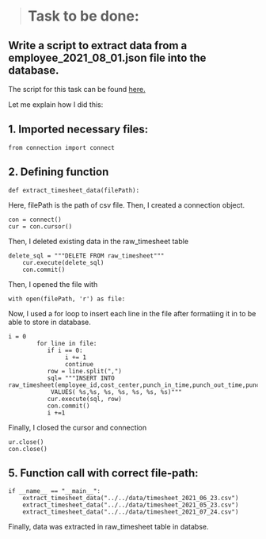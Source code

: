 > # Task to be done:
## Write a script to extract data from a employee_2021_08_01.json file into the database.

The script for this task can be found [here.](https://github.com/sanjeevbanmala/ETL/blob/master/Day2/src/pipeline/extract_timesheet_data.py)

Let me explain how I did this:

## 1. Imported necessary files:
```
from connection import connect
```
## 2. Defining function
```
def extract_timesheet_data(filePath):

```
Here, filePath is the path of csv file. Then, I created a connection object.

```
con = connect()
cur = con.cursor()
```
Then, I deleted existing data in the raw_timesheet table

```
delete_sql = """DELETE FROM raw_timesheet"""
    cur.execute(delete_sql)
    con.commit()
```
Then, I opened the file with
```
with open(filePath, 'r') as file:
```

Now, I used a for loop to insert each line in the file after formatiing it in to be able to store in database.
```
i = 0
        for line in file:
           if i == 0:
                i += 1
                continue
           row = line.split(",")
           sql= """INSERT INTO raw_timesheet(employee_id,cost_center,punch_in_time,punch_out_time,punch_apply_date,hours_worked,paycode)
            VALUES( %s,%s, %s, %s, %s, %s, %s)"""
           cur.execute(sql, row)
           con.commit()
           i +=1 
```
Finally, I closed the cursor and connection
```
ur.close()
con.close()
```

## 5. Function call with correct file-path:
```
if __name__ == "__main__":
    extract_timesheet_data("../../data/timesheet_2021_06_23.csv")
    extract_timesheet_data("../../data/timesheet_2021_05_23.csv")
    extract_timesheet_data("../../data/timesheet_2021_07_24.csv")
```
Finally, data was extracted in raw_timesheet table in databse.